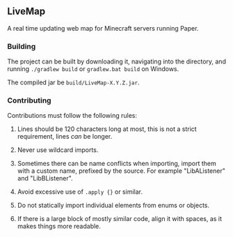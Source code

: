 ## LiveMap
A real time updating web map for Minecraft servers running Paper.

### Building
The project can be built by downloading it, navigating into the directory, and running `./gradlew build` or
`gradlew.bat build` on Windows.

The compiled jar be `build/LiveMap-X.Y.Z.jar`.

### Contributing
Contributions must follow the following rules:
1) Lines should be 120 characters long at most, this is not a strict requirement, lines *can* be longer.

2) Never use wildcard imports.

3) Sometimes there can be name conflicts when importing, import them with a custom name, prefixed by the source. For
   example "LibAListener" and "LibBListener".

4) Avoid excessive use of `.apply {}` or similar.

5) Do not statically import individual elements from enums or objects.

6) If there is a large block of mostly similar code, align it with spaces, as it makes things more readable.